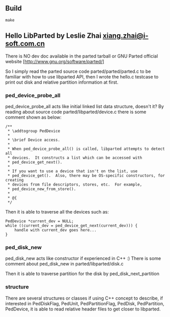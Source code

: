 ## Build

```
make
```

## Hello LibParted by Leslie Zhai <xiang.zhai@i-soft.com.cn>

There is NO dev doc available in the parted tarball or GNU Parted official 
website [http://www.gnu.org/software/parted/]

So I simply read the parted source code parted/parted/parted.c to be familiar 
with how to use libparted API, then I wrote the hello.c testcase to print out 
disk and relative partition information at first.

### ped_device_probe_all

ped_device_probe_all acts like initial linked list data structure, doesn't it?
By reading about source code parted/libparted/device.c there is some comment 
shown as below:

```
/**                                                                                
 * \addtogroup PedDevice                                                           
 *                                                                                 
 * \brief Device access.                                                           
 *                                                                                 
 * When ped_device_probe_all() is called, libparted attempts to detect all         
 * devices.  It constructs a list which can be accessed with                       
 * ped_device_get_next().                                                          
 *                                                                                 
 * If you want to use a device that isn't on the list, use                         
 * ped_device_get().  Also, there may be OS-specific constructors, for creating 
 * devices from file descriptors, stores, etc.  For example,                       
 * ped_device_new_from_store().                                                    
 *                                                                                 
 * @{                                                                              
 */ 
```

Then it is able to traverse all the devices such as:

```
PedDevice *current_dev = NULL;
while ((current_dev = ped_device_get_next(current_dev))) {
    handle with current_dev goes here...
}
```

### ped_disk_new

ped_disk_new acts like constructor if experienced in C++ :) There is some 
comment about ped_disk_new in parted/libparted/disk.c

Then it is able to traverse partition for the disk by ped_disk_next_partition

### structure

There are several structures or classes if using C++ concept to describe, if 
interested in PedDiskFlag, PedUnit, PedPartitionFlag, PedDisk, PedPartition, 
PedDevice, it is able to read relative header files to get closer to libparted.
